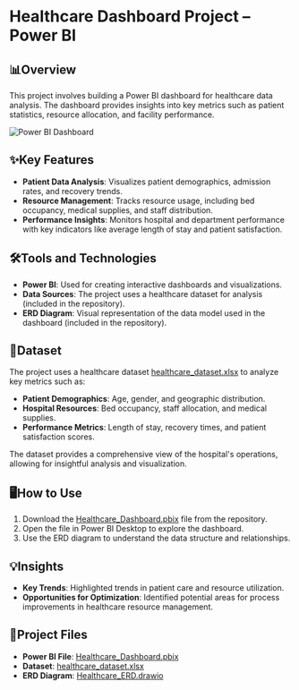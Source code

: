 # Healthcare Dashboard Project – Power BI

## 📊Overview
This project involves building a Power BI dashboard for healthcare data analysis. The dashboard provides insights into key metrics such as patient statistics, resource allocation, and facility performance.

![Power BI Dashboard]((https://github.com/codewithhusan/Healthcare-Dashboard-PowerBI/blob/main/healthcare_dashboard.png))


## ✨Key Features
- **Patient Data Analysis**: Visualizes patient demographics, admission rates, and recovery trends.
- **Resource Management**: Tracks resource usage, including bed occupancy, medical supplies, and staff distribution.
- **Performance Insights**: Monitors hospital and department performance with key indicators like average length of stay and patient satisfaction.

## 🛠️Tools and Technologies
- **Power BI**: Used for creating interactive dashboards and visualizations.
- **Data Sources**: The project uses a healthcare dataset for analysis (included in the repository).
- **ERD Diagram**: Visual representation of the data model used in the dashboard (included in the repository).

## 📁Dataset
The project uses a healthcare dataset [healthcare_dataset.xlsx]((https://github.com/codewithhusan/Healthcare-Dashboard-PowerBI/blob/main/healthcare_dataset.xlsx)) to analyze key metrics such as:
- **Patient Demographics**: Age, gender, and geographic distribution.
- **Hospital Resources**: Bed occupancy, staff allocation, and medical supplies.
- **Performance Metrics**: Length of stay, recovery times, and patient satisfaction scores.

The dataset provides a comprehensive view of the hospital's operations, allowing for insightful analysis and visualization.

## 🖥️How to Use
1. Download the [Healthcare_Dashboard.pbix]((https://github.com/codewithhusan/Healthcare-Dashboard-PowerBI/blob/main/healthcare_dataset_dashboard.pbix)) file from the repository.
2. Open the file in Power BI Desktop to explore the dashboard.
3. Use the ERD diagram to understand the data structure and relationships.

## 💡Insights
- **Key Trends**: Highlighted trends in patient care and resource utilization.
- **Opportunities for Optimization**: Identified potential areas for process improvements in healthcare resource management.

## 📂Project Files
- **Power BI File**: [Healthcare_Dashboard.pbix]((https://github.com/codewithhusan/Healthcare-Dashboard-PowerBI/blob/main/healthcare_dataset_dashboard.pbix))
- **Dataset**: [healthcare_dataset.xlsx]((https://github.com/codewithhusan/Healthcare-Dashboard-PowerBI/blob/main/healthcare_dataset.xlsx))
- **ERD Diagram**: [Healthcare_ERD.drawio]((https://github.com/codewithhusan/Healthcare-Dashboard-PowerBI/blob/main/Healthcare_dataset_draw.io.jpg))

